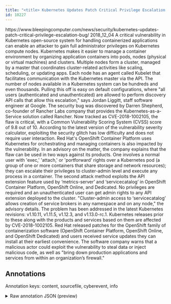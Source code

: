 ```yaml
---
title: "<title> Kubernetes Updates Patch Critical Privilege Escalation Bug </title>"
id: 10227
---
```


<title> Kubernetes Updates Patch Critical Privilege Escalation Bug </title>
<source> https://www.bleepingcomputer.com/news/security/kubernetes-updates-patch-critical-privilege-escalation-bug/ </source>
<date> 2018_12_04 </date>
<text>
A critical vulnerability in Kubernetes open-source system for handling containerized applications can enable an attacker to gain full administrator privileges on Kubernetes compute nodes.
Kubernetes makes it easier to manage a container environment  by organizing application containers into pods, nodes (physical or virtual machines) and clusters. Multiple nodes form a cluster, managed by a master that coordinates cluster-related activities like scaling, scheduling, or updating apps. 
Each node has an agent called Kubelet that facilitates communication with the Kubernetes master via the API. The number of nodes available in a Kubernetes system can be hundreds and even thousands.
Pulling this off is easy on default configurations, where "all users (authenticated and unauthenticated) are allowed to perform discovery API calls that allow this escalation," says Jordan Liggitt, staff software engineer at Google.
The security bug was discovered by Darren Shepherd, co-founder of Rancher Labs company that provides the Kubernetes-as-a-Service solution called Rancher. Now tracked as CVE-2018-1002105, the flaw is critical, with a Common Vulnerability Scoring System (CVSS) score of 9.8 out of 10.
According to the latest version of the vulnerability severity calculator, exploiting the security glitch has low difficulty and does not require user interaction.
Red Hat's OpenShift Container Platform uses Kubernetes for orchestrating and managing containers is also impacted by the vulnerability. In an advisory on the matter, the company explains that the flaw can be used in two ways against its products.
One involves a normal user with 'exec,' 'attach,' or 'portforward' rights over a Kubernetes pod (a group of one or more containers that share storage and network resources); they can escalate their privileges to cluster-admin level and execute any process in a container.
The second attack method exploits the API extension feature used by ‘metrics-server’ and ‘servicecatalog’ in OpenShift Container Platform, OpenShift Online, and Dedicated. No privileges are required and an unauthenticated user can get admin rights to any API extension deployed to the cluster.
"Cluster-admin access to ‘servicecatalog’ allows creation of service brokers in any namespace and on any node," the advisory details.
The problem has been addressed in the latest Kubernetes revisions: v1.10.11, v1.11.5, v1.12.3, and v1.13.0-rc.1. Kubernetes releases prior to these along with the products and services based on them are affected by CVE-2018-1002105.
Red Hat released patches for the OpenShift family of containerization software (OpenShift Container Platform, OpenShift Online, and OpenShift Dedicated) and users received service updates they can install at their earliest convenience.
The software company warns that a malicious actor could exploit the vulnerability to steal data or inject malicious code, as well as "bring down production applications and services from within an organization’s firewall."
</text>



## Annotations

Annotation keys: content, sourcefile, cyberevent, info

<details>
<summary>Raw annotation JSON (preview)</summary>

```json
{
  "content": "A critical vulnerability in Kubernetes open-source system for handling containerized applications can enable an attacker to gain full administrator privileges on Kubernetes compute nodes. Kubernetes makes it easier to manage a container environment  by organizing application containers into pods, nodes (physical or virtual machines) and clusters. Multiple nodes form a cluster, managed by a master that coordinates cluster-related activities like scaling, scheduling, or updating apps.  Each node has an agent called Kubelet that facilitates communication with the Kubernetes master via the API. The number of nodes available in a Kubernetes system can be hundreds and even thousands. Pulling this off is easy on default configurations, where \"all users (authenticated and unauthenticated) are allowed to perform discovery API calls that allow this escalation,\" says Jordan Liggitt, staff software engineer at Google. The security bug was discovered by Darren Shepherd, co-founder of Rancher Labs company that provides the Kubernetes-as-a-Service solution called Rancher. Now tracked as CVE-2018-1002105, the flaw is critical, with a Common Vulnerability Scoring System (CVSS) score of 9.8 out of 10. According to the latest version of the vulnerability severity calculator, exploiting the security glitch has low difficulty and does not require user interaction. Red Hat's OpenShift Container Platform uses Kubernetes for orchestrating and managing containers is also impacted by the vulnerability. In an advisory on the matter, the company explains that the flaw can be used in two ways against its products. One involves a normal user with 'exec,' 'attach,' or 'portforward' rights over a Kubernetes pod (a group of one or more containers that share storage and network resources); they can escalate their privileges to cluster-admin level and execute any process in a container. The second attack method exploits the API extension feature used by \u2018metrics-server\u2019 and \u2018servicecatalog\u2019 in OpenShift Container Platform, OpenShift Online, and Dedicated. No privileges are required and an unauthenticated user can get admin rights to any API extension deployed to the cluster. \"Cluster-admin access to \u2018servicecatalog\u2019 allows creation of service brokers in any namespace and on any node,\" the advisory details. The problem has been addressed in the latest Kubernetes revisions: v1.10.11, v1.11.5, v1.12.3, and v1.13.0-rc.1. Kubernetes releases prior to these along with the products and services based on them are affected by CVE-2018-1002105. Red Hat released patches for the OpenShift family of containerization software (OpenShift Container Platform, OpenShift Online, and OpenShift Dedicated) and users received service updates they can install at their earliest convenience. The software company warns that a malicious actor could exploit the vulnerability to steal data or inject malicious code, as well as \"bring down production applications and services from within an organization\u2019s firewall.\"",
  "sourcefile": "10227.txt",
  "cyberevent": {
    "hopper": [
      {
        "index": 0,
        "relation": "Same",
        "events": [
          {
            "index": "E1",
            "type": "Vulnerability-related",
            "realis": "Actual",
            "nugget": {
              "startOffset": 937,
              "index": "T1",
              "endOffset": 951,
              "text": "was discovered"
            },
            "argument": [
              {
                "index": "T3",
                "text": "The security bug",
                "endOffset": 936,
                "role": {
                  "type": "Vulnerability"
                },
                "startOffset": 920,
                "type": "Vulnerability"
              },
              {
                "index": "T2",
                "text": "Darren Shepherd",
                "endOffset": 970,
                "role": {
                  "type": "
```
</details>
